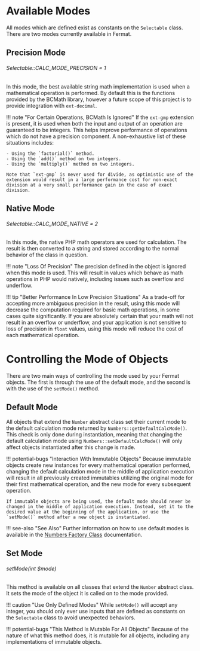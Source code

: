 # Available Modes

All modes which are defined exist as constants on the `Selectable` class. There are two modes currently available in Fermat.

## Precision Mode

###### Selectable::CALC_MODE_PRECISION = 1

In this mode, the best available string math implementation is used when a mathematical operation is performed. By default this is the functions provided by the BCMath library, however a future scope of this project is to provide integration with `ext-decimal`.

!!! note "For Certain Operations, BCMath Is Ignored"
    If the `ext-gmp` extension is present, it is used when both the input and output of an operation are guaranteed to be integers. This helps improve performance of operations which do not have a precision component. A non-exhaustive list of these situations includes:
    
    - Using the `factorial()` method.
    - Using the `add()` method on two integers.
    - Using the `multiply()` method on two integers.
    
    Note that `ext-gmp` is never used for divide, as optimistic use of the extension would result in a large performance cost for non-exact division at a very small performance gain in the case of exact division.
    
## Native Mode

###### Selectable::CALC_MODE_NATIVE = 2

In this mode, the native PHP math operators are used for calculation. The result is then converted to a string and stored according to the normal behavior of the class in question.

!!! note "Loss Of Precision"
    The precision defined in the object is ignored when this mode is used. This will result in values which behave as math operations in PHP would natively, including issues such as overflow and underflow.
    
!!! tip "Better Performance In Low Precision Situations"
    As a trade-off for accepting more ambiguous precision in the result, using this mode will decrease the computation required for basic math operations, in some cases quite significantly. If you are absolutely certain that your math will not result in an overflow or underflow, and your application is not sensitive to loss of precision in `float` values, using this mode will reduce the cost of each mathematical operation.
    
# Controlling the Mode of Objects

There are two main ways of controlling the mode used by your Fermat objects. The first is through the use of the default mode, and the second is with the use of the `setMode()` method.

## Default Mode

All objects that extend the `Number` abstract class set their current mode to the default calculation mode returned by `Numbers::getDefaultCalcMode()`. This check is only done during instantiation, meaning that changing the default calculation mode using `Numbers::setDefaultCalcMode()` will only affect objects instantiated after this change is made.

!!! potential-bugs "Interaction With Immutable Objects"
    Because immutable objects create new instances for every mathematical operation performed, changing the default calculation mode in the middle of application execution will result in all previously created immutables utilizing the original mode for their first mathematical operation, and the new mode for every subsequent operation.
    
    If immutable objects are being used, the default mode should never be changed in the middle of application execution. Instead, set it to the desired value at the beginning of the application, or use the `setMode()` method after a new object is instantiated.
    
!!! see-also "See Also"
    Further information on how to use default modes is available in the [Numbers Factory Class](using-factories.md#the-numbers-factory-class) documentation.
    
## Set Mode

###### setMode(int $mode)

This method is available on all classes that extend the `Number` abstract class. It sets the mode of the object it is called on to the mode provided. 

!!! caution "Use Only Defined Modes"
    While `setMode()` will accept any integer, you should only ever use inputs that are defined as constants on the `Selectable` class to avoid unexpected behaviors.
    
!!! potential-bugs "This Method Is Mutable For All Objects"
    Because of the nature of what this method does, it is mutable for all objects, including any implementations of immutable objects.